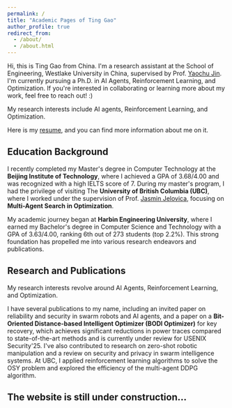 ```yaml
---
permalink: /
title: "Academic Pages of Ting Gao"
author_profile: true
redirect_from: 
  - /about/
  - /about.html
---
```


Hi, this is Ting Gao from China. I'm a research assistant at the School of Engineering, Westlake University in China, supervised by Prof. [Yaochu Jin](https://scholar.google.com/citations?user=B5WAkz4AAAAJ&hl=zh-TW). I'm currently pursuing a Ph.D. in AI Agents, Reinforcement Learning, and Optimization. If you're interested in collaborating or learning more about my work, feel free to reach out! :)

My research interests include AI agents, Reinforcement Learning, and Optimization.

Here is my [resume](../assets/Resume_TingGao.pdf), and you can find more information about me on it.

Education Background
------
I recently completed my Master's degree in Computer Technology at the **Beijing Institute of Technology**, where I achieved a GPA of 3.68/4.00 and was recognized with a high IELTS score of 7. During my master's program, I had the privilege of visiting The **University of British Columbia (UBC)**, where I worked under the supervision of Prof. [Jasmin Jelovica](https://mech.ubc.ca/jasmin-jelovica/), focusing on **Multi-Agent Search in Optimization**.

My academic journey began at **Harbin Engineering University**, where I earned my Bachelor's degree in Computer Science and Technology with a GPA of 3.63/4.00, ranking 6th out of 273 students (top 2.2%). This strong foundation has propelled me into various research endeavors and publications.

Research and Publications
------
My research interests revolve around AI Agents, Reinforcement Learning, and Optimization. 

I have several publications to my name, including an invited paper on reliability and security in swarm robots and AI agents, and a paper on a **Bit-Oriented Distance-based Intelligent Optimizer (BODI Optimizer)** for key recovery, which achieves significant reductions in power traces compared to state-of-the-art methods and is currently under review for USENIX Security'25. I've also contributed to research on zero-shot robotic manipulation and a review on security and privacy in swarm intelligence systems. At UBC, I applied reinforcement learning algorithms to solve the OSY problem and explored the efficiency of the multi-agent DDPG algorithm.

The website is still under construction...
------
<!--
A data-driven personal website
======
Like many other Jekyll-based GitHub Pages templates, Academic Pages makes you separate the website's content from its form. The content & metadata of your website are in structured markdown files, while various other files constitute the theme, specifying how to transform that content & metadata into HTML pages. You keep these various markdown (.md), YAML (.yml), HTML, and CSS files in a public GitHub repository. Each time you commit and push an update to the repository, the [GitHub pages](https://pages.github.com/) service creates static HTML pages based on these files, which are hosted on GitHub's servers free of charge.

**Markdown generator**

The repository includes [a set of Jupyter notebooks](https://github.com/academicpages/academicpages.github.io/tree/master/markdown_generator
) that converts a CSV containing structured data about talks or presentations into individual markdown files that will be properly formatted for the Academic Pages template. The sample CSVs in that directory are the ones I used to create my own personal website at stuartgeiger.com. My usual workflow is that I keep a spreadsheet of my publications and talks, then run the code in these notebooks to generate the markdown files, then commit and push them to the GitHub repository.

How to edit your site's GitHub repository
------
Many people use a git client to create files on their local computer and then push them to GitHub's servers. If you are not familiar with git, you can directly edit these configuration and markdown files directly in the github.com interface. Navigate to a file (like [this one](https://github.com/academicpages/academicpages.github.io/blob/master/_talks/2012-03-01-talk-1.md) and click the pencil icon in the top right of the content preview (to the right of the "Raw | Blame | History" buttons). You can delete a file by clicking the trashcan icon to the right of the pencil icon. You can also create new files or upload files by navigating to a directory and clicking the "Create new file" or "Upload files" buttons. 

Example: editing a markdown file for a talk
![Editing a markdown file for a talk](/images/editing-talk.png)

For more info
------
More info about configuring Academic Pages can be found in [the guide](https://academicpages.github.io/markdown/), the [growing wiki](https://github.com/academicpages/academicpages.github.io/wiki), and you can always [ask a question on GitHub](https://github.com/academicpages/academicpages.github.io/discussions). The [guides for the Minimal Mistakes theme](https://mmistakes.github.io/minimal-mistakes/docs/configuration/) (which this theme was forked from) might also be helpful.
-->
